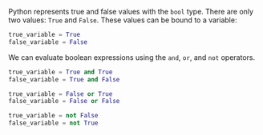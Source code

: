 Python represents true and false values with the `bool` type. There are only two values: `True` and `False`. These values can be bound to a variable:

```python
true_variable = True
false_variable = False
```

We can evaluate boolean expressions using the `and`, `or`, and `not` operators.

```python
true_variable = True and True
false_variable = True and False

true_variable = False or True
false_variable = False or False

true_variable = not False
false_variable = not True
```
